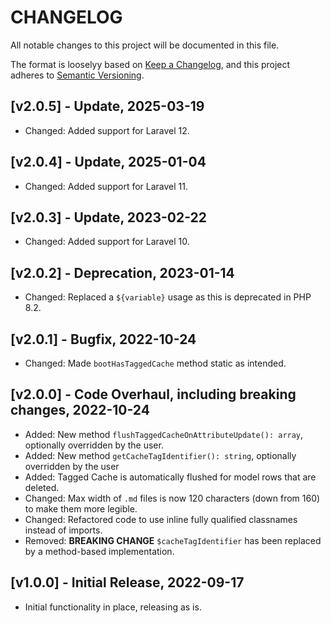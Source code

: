 # CHANGELOG

All notable changes to this project will be documented in this file.

The format is looselyy based on [Keep a Changelog](https://keepachangelog.com/en/1.0.0/), and this project adheres
to [Semantic Versioning](https://semver.org/spec/v2.0.0.html).

## [v2.0.5] - Update, 2025-03-19

- Changed: Added support for Laravel 12.

## [v2.0.4] - Update, 2025-01-04

- Changed: Added support for Laravel 11.

## [v2.0.3] - Update, 2023-02-22

- Changed: Added support for Laravel 10.

## [v2.0.2] - Deprecation, 2023-01-14

- Changed: Replaced a `${variable}` usage as this is deprecated in PHP 8.2.

## [v2.0.1] - Bugfix, 2022-10-24

- Changed: Made `bootHasTaggedCache` method static as intended.

## [v2.0.0] - Code Overhaul, including breaking changes, 2022-10-24

- Added: New method `flushTaggedCacheOnAttributeUpdate(): array`, optionally overridden by the user.
- Added: New method `getCacheTagIdentifier(): string`, optionally overridden by the user
- Added: Tagged Cache is automatically flushed for model rows that are deleted.
- Changed: Max width of `.md` files is now 120 characters (down from 160) to make them more legible.
- Changed: Refactored code to use inline fully qualified classnames instead of imports.
- Removed: **BREAKING CHANGE** `$cacheTagIdentifier` has been replaced by a method-based implementation.

## [v1.0.0] - Initial Release, 2022-09-17

- Initial functionality in place, releasing as is.
